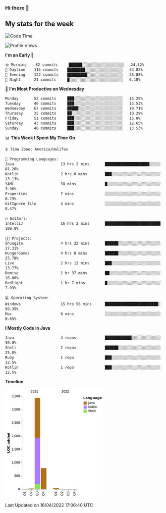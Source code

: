### Hi there 👋

## My stats for the week
<!--START_SECTION:waka-->
![Code Time](http://img.shields.io/badge/Code%20Time-181%20hrs%2051%20mins-blue)

![Profile Views](http://img.shields.io/badge/Profile%20Views-0-blue)

**I'm an Early 🐤** 

```text
🌞 Morning    82 commits     ██████░░░░░░░░░░░░░░░░░░░   24.12% 
🌆 Daytime    115 commits    ████████░░░░░░░░░░░░░░░░░   33.82% 
🌃 Evening    122 commits    █████████░░░░░░░░░░░░░░░░   35.88% 
🌙 Night      21 commits     █░░░░░░░░░░░░░░░░░░░░░░░░   6.18%

```
📅 **I'm Most Productive on Wednesday** 

```text
Monday       52 commits     ███░░░░░░░░░░░░░░░░░░░░░░   15.29% 
Tuesday      46 commits     ███░░░░░░░░░░░░░░░░░░░░░░   13.53% 
Wednesday    67 commits     █████░░░░░░░░░░░░░░░░░░░░   19.71% 
Thursday     35 commits     ██░░░░░░░░░░░░░░░░░░░░░░░   10.29% 
Friday       51 commits     ███░░░░░░░░░░░░░░░░░░░░░░   15.0% 
Saturday     43 commits     ███░░░░░░░░░░░░░░░░░░░░░░   12.65% 
Sunday       46 commits     ███░░░░░░░░░░░░░░░░░░░░░░   13.53%

```


📊 **This Week I Spent My Time On** 

```text
⌚︎ Time Zone: America/Halifax

💬 Programming Languages: 
Java                     13 hrs 2 mins       ████████████████████░░░░░   81.26% 
Kotlin                   2 hrs 6 mins        ███░░░░░░░░░░░░░░░░░░░░░░   13.13% 
YAML                     38 mins             █░░░░░░░░░░░░░░░░░░░░░░░░   3.96% 
Properties               7 mins              ░░░░░░░░░░░░░░░░░░░░░░░░░   0.79% 
GitIgnore file           4 mins              ░░░░░░░░░░░░░░░░░░░░░░░░░   0.47%

🔥 Editors: 
IntelliJ                 16 hrs 2 mins       █████████████████████████   100.0%

🐱‍💻 Projects: 
Shungite                 4 hrs 22 mins       ██████░░░░░░░░░░░░░░░░░░░   27.31% 
HungerGames              4 hrs 8 mins        ██████░░░░░░░░░░░░░░░░░░░   25.78% 
Live                     2 hrs 12 mins       ███░░░░░░░░░░░░░░░░░░░░░░   13.77% 
Demise                   1 hr 37 mins        ██░░░░░░░░░░░░░░░░░░░░░░░   10.08% 
Redlight                 1 hr 7 mins         █░░░░░░░░░░░░░░░░░░░░░░░░   7.03%

💻 Operating System: 
Windows                  15 hrs 56 mins      ████████████████████████░   99.35% 
Mac                      6 mins              ░░░░░░░░░░░░░░░░░░░░░░░░░   0.65%

```

**I Mostly Code in Java** 

```text
Java                     4 repos             ████████████░░░░░░░░░░░░░   50.0% 
Shell                    2 repos             ██████░░░░░░░░░░░░░░░░░░░   25.0% 
Ruby                     1 repo              ███░░░░░░░░░░░░░░░░░░░░░░   12.5% 
Kotlin                   1 repo              ███░░░░░░░░░░░░░░░░░░░░░░   12.5%

```


**Timeline**

![Chart not found](https://raw.githubusercontent.com/lyndseyy/lyndseyy/main/charts/bar_graph.png) 


 Last Updated on 16/04/2022 17:06:40 UTC
<!--END_SECTION:waka-->